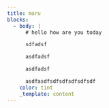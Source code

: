 ```yaml
---
title: maru
blocks:
  - body: |
      # hello how are you today 

      sdfadsf

      asdfadsf

      asdfadsf

      asdfasdfsdfsdfsdfsdfsdf
    color: tint
    _template: content
---
```



